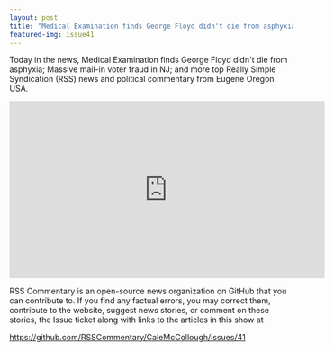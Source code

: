 ```yaml
---
layout: post
title: "Medical Examination finds George Floyd didn't die from asphyxia; Massive mail-in voter fraud in NJ"
featured-img: issue41
---
```


Today in the news, Medical Examination finds George Floyd didn't die from asphyxia; Massive mail-in voter fraud in NJ; and more top Really Simple Syndication (RSS) news and political commentary from Eugene Oregon USA.

<iframe width="560" height="315" src="https://www.youtube.com/embed/4-PnZYFpOmI" frameborder="0" allow="accelerometer; autoplay; encrypted-media; gyroscope; picture-in-picture" allowfullscreen></iframe>

RSS Commentary is an open-source news organization on GitHub that you can contribute to. If you find any factual errors, you may correct them, contribute to the website, suggest news stories, or comment on these stories, the Issue ticket along with links to the articles in this show at 

<https://github.com/RSSCommentary/CaleMcCollough/issues/41>
